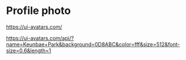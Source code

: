 # Profile photo

https://ui-avatars.com/

https://ui-avatars.com/api/?name=Keunbae+Park&background=0D8ABC&color=fff&size=512&font-size=0.6&length=1
